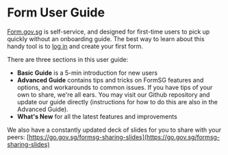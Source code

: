# Form User Guide

[Form.gov.sg](https://form.gov.sg/#!/signin) is self-service, and designed for first-time users to pick up quickly without an onboarding guide. The best way to learn about this handy tool is to [log in](https://form.gov.sg/#!/signin) and create your first form. 

There are three sections in this user guide:
- **Basic Guide** is a 5-min introduction for new users
- **Advanced Guide** contains tips and tricks on FormSG features and options, and workarounds to common issues. If you have tips of your own to share, we're all ears. You may visit our Github repository and update our guide directly (instructions for how to do this are also in the Advanced Guide).
- **What's New** for all the latest features and improvements

We also have a constantly updated deck of slides for you to share with your peers: [https://go.gov.sg/formsg-sharing-slides](https://go.gov.sg/formsg-sharing-slides)
